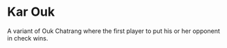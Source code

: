 # Kar Ouk

A variant of Ouk Chatrang where the first player to put his or her opponent in check wins.
